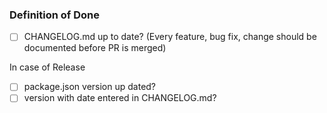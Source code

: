 ### Definition of Done

- [ ] CHANGELOG.md up to date? (Every feature, bug fix, change should be documented before PR is merged)

In case of Release

- [ ] package.json version up dated?
- [ ] version with date entered in CHANGELOG.md?
